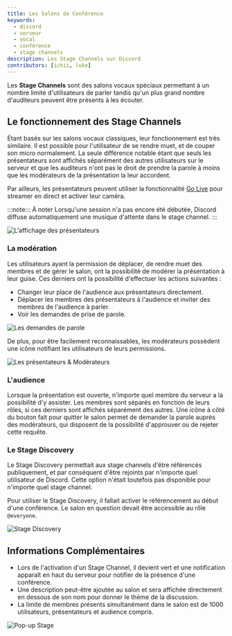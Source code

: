 ```yaml
---
title: Les Salons de Conférence
keywords:
  - discord
  - serveur
  - vocal
  - conférence
  - stage channels
description: Les Stage Channels sur Discord
contributors: [ichii, luke]
---
```


Les **Stage Channels** sont des salons vocaux spéciaux permettant à un nombre limité d'utilisateurs de parler tandis qu'un plus grand nombre d'auditeurs peuvent être présents à les écouter. 

## Le fonctionnement des Stage Channels

Étant basés sur les salons vocaux classiques, leur fonctionnement est très similaire. Il est possible pour l'utilisateur de se rendre muet, et de couper son micro normalement. La seule différence notable étant que seuls les présentateurs sont affichés séparément des autres utilisateurs sur le serveur et que les auditeurs n'ont pas le droit de prendre la parole à moins que les modérateurs de la présentation la leur accordent.

Par ailleurs, les présentateurs peuvent utiliser la fonctionnalité [Go Live](/wiki/interface/salons-vocaux/partage-video) pour streamer en direct et activer leur caméra.

:::note::: À noter
Lorsqu'une session n'a pas encore été débutée, Discord diffuse automatiquement une musique d'attente dans le stage channel. 
:::

![L'affichage des présentateurs](https://i.dfr.gg/AffichagePresentateurs.webp)

### La modération
Les utilisateurs ayant la permission de déplacer, de rendre muet des membres et de gérer le salon, ont la possibilité de modérer la présentation à leur guise.
Ces derniers ont la possibilité d'effectuer les actions suivantes :

- Changer leur place de l'audience aux présentateurs directement.
- Déplacer les membres des présentateurs à l'audience et inviter des membres de l'audience à parler.
- Voir les demandes de prise de parole.

![Les demandes de parole](https://i.dfr.gg/DemandesParole.webp)

De plus, pour être facilement reconnaissables, les modérateurs possèdent une icône notifiant les utilisateurs de leurs permissions.

![Les présentateurs & Modérateurs](https://i.dfr.gg/PresentateursModerateurs.webp)

### L'audience

Lorsque la présentation est ouverte, n'importe quel membre du serveur a la possibilité d'y assister. Les membres sont séparés en fonction de leurs rôles, si ces derniers sont affichés séparément des autres. Une icône à côté du bouton fait pour quitter le salon permet de demander la parole auprès des modérateurs, qui disposent de la possibilité d'approuver ou de rejeter cette requête.

### Le Stage Discovery

Le Stage Discovery permettait aux stage channels d'être référencés publiquement, et par conséquent d'être rejoints par n'importe quel utilisateur de Discord. Cette option n'était toutefois pas disponible pour n'importe quel stage channel.

Pour utiliser le Stage Discovery, il fallait activer le référencement au début d'une conférence. Le salon en question devait être accessible au rôle `@everyone`.

![Stage Discovery](https://i.dfr.gg/frZ.png)

## Informations Complémentaires
- Lors de l'activation d'un Stage Channel, il devient vert et une notification apparaît en haut du serveur pour notifier de la présence d'une conférence.
- Une description peut-être ajoutée au salon et sera affichée directement en dessous de son nom pour donner le thème de la discussion.
- La limite de membres présents simultanément dans le salon est de 1000 utilisateurs, présentateurs et audience compris.

![Pop-up Stage](https://i.dfr.gg/Pop-upStage.webp)
